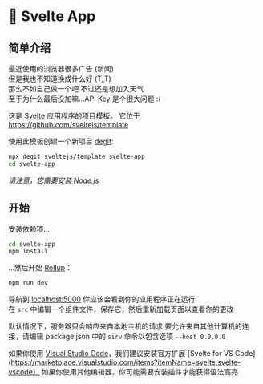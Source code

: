 # 🚀 Svelte App

## 简单介绍

最近使用的浏览器很多广告 (新闻) \
但是我也不知道换成什么好 (T_T) \
那么不如自己做一个吧 不过还是想加入天气 \
至于为什么最后没加嘛...API Key 是个很大问题 :(

这是 [Svelte](https://svelte.dev) 应用程序的项目模板。 它位于 https://github.com/sveltejs/template

使用此模板创建一个新项目 [degit](https://github.com/Rich-Harris/degit):

```bash
npx degit sveltejs/template svelte-app
cd svelte-app
```

_请注意，您需要安装 [Node.js](https://nodejs.org)_

## 开始

安装依赖项...

```bash
cd svelte-app
npm install
```

...然后开始 [Rollup](https://rollupjs.org)：

```bash
npm run dev
```

导航到 [localhost:5000](http://localhost:5000) 你应该会看到你的应用程序正在运行 \
在 `src` 中编辑一个组件文件，保存它，然后重新加载页面以查看你的更改

默认情况下，服务器只会响应来自本地主机的请求 要允许来自其他计算机的连接，请编辑 package.json 中的 `sirv` 命令以包含选项 `--host 0.0.0.0`

如果你使用 [Visual Studio Code](https://code.visualstudio.com/)，我们建议安装官方扩展 [Svelte for VS Code](https://marketplace.visualstudio.com/items?itemName=svelte.svelte-vscode） 如果你使用其他编辑器，你可能需要安装插件才能获得语法高亮
